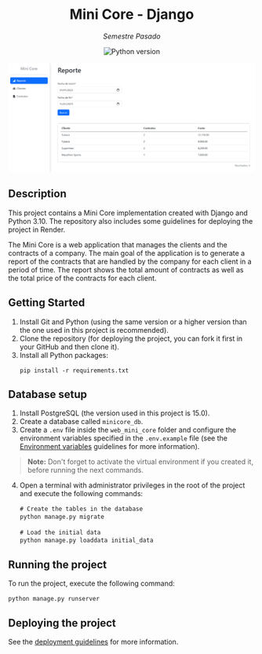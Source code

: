 <h1 align="center">Mini Core - Django</h1>
<p align="center"><i>Semestre Pasado</i></p>
<p align="center">
    <img src="https://img.shields.io/badge/Python-v3.10-blue" alt="Python version" >
</p>


![Reports preview](docs/images/preview/reports-preview.png)

## Description

This project contains a Mini Core implementation created with Django and Python 3.10. The repository also includes some guidelines for deploying the project in Render.

The Mini Core is a web application that manages the clients and the contracts of a company. The main goal of the application is to generate a report of the contracts that are handled by the company for each client in a period of time. The report shows the total amount of contracts as well as the total price of the contracts for each client.

## Getting Started

1. Install Git and Python (using the same version or a higher version than the one used in this project is recommended).
2. Clone the repository (for deploying the project, you can fork it first in your GitHub and then clone it).
3. Install all Python packages:
    ````
    pip install -r requirements.txt
    ````

## Database setup

1. Install PostgreSQL (the version used in this project is 15.0).
2. Create a database called `minicore_db`.
3. Create a `.env` file inside the `web_mini_core` folder and configure the environment variables specified in the `.env.example` file (see the [Environment variables](docs/ENVIRONMENT-VARIABLES.md) guidelines for more information).

> **Note:** Don't forget to activate the virtual environment if you created it, before running the next commands.

4. Open a terminal with administrator privileges in the root of the project and execute the following commands:
    ````
    # Create the tables in the database
    python manage.py migrate

    # Load the initial data
    python manage.py loaddata initial_data
    ````

## Running the project

To run the project, execute the following command:
````
python manage.py runserver
````

## Deploying the project

See the [deployment guidelines](docs/DEPLOYMENT.md) for more information.

